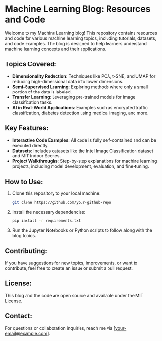 # Machine Learning Blog: Resources and Code

Welcome to my Machine Learning blog! This repository contains resources and code for various machine learning topics, including tutorials, datasets, and code examples. The blog is designed to help learners understand machine learning concepts and their applications.

## Topics Covered:
- **Dimensionality Reduction**: Techniques like PCA, t-SNE, and UMAP for reducing high-dimensional data into lower dimensions.
- **Semi-Supervised Learning**: Exploring methods where only a small portion of the data is labeled.
- **Transfer Learning**: Leveraging pre-trained models for image classification tasks.
- **AI in Real-World Applications**: Examples such as encrypted traffic classification, diabetes detection using medical imaging, and more.

## Key Features:
- **Interactive Code Examples**: All code is fully self-contained and can be executed directly.
- **Datasets**: Includes datasets like the Intel Image Classification dataset and MIT Indoor Scenes.
- **Project Walkthroughs**: Step-by-step explanations for machine learning projects, including model development, evaluation, and fine-tuning.
  
## How to Use:
1. Clone this repository to your local machine:
    ```bash
    git clone https://github.com/your-github-repo
    ```
2. Install the necessary dependencies:
    ```bash
    pip install -r requirements.txt
    ```
3. Run the Jupyter Notebooks or Python scripts to follow along with the blog topics.

## Contributing:
If you have suggestions for new topics, improvements, or want to contribute, feel free to create an issue or submit a pull request.

## License:
This blog and the code are open source and available under the MIT License.

## Contact:
For questions or collaboration inquiries, reach me via [your-email@example.com].
